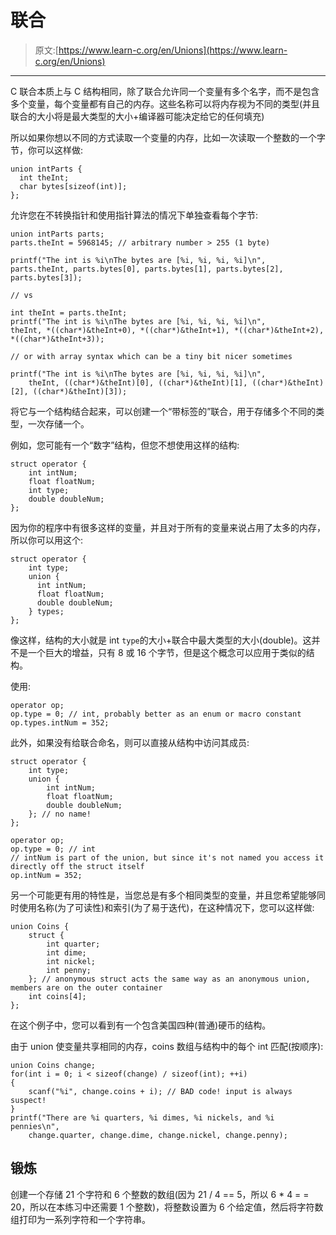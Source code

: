 # 联合

> 原文:[https://www.learn-c.org/en/Unions](https://www.learn-c.org/en/Unions)

* * *

C 联合本质上与 C 结构相同，除了联合允许同一个变量有多个名字，而不是包含多个变量，每个变量都有自己的内存。这些名称可以将内存视为不同的类型(并且联合的大小将是最大类型的大小+编译器可能决定给它的任何填充)

所以如果你想以不同的方式读取一个变量的内存，比如一次读取一个整数的一个字节，你可以这样做:

```
union intParts {
  int theInt;
  char bytes[sizeof(int)];
}; 
```

允许您在不转换指针和使用指针算法的情况下单独查看每个字节:

```
union intParts parts;
parts.theInt = 5968145; // arbitrary number > 255 (1 byte)

printf("The int is %i\nThe bytes are [%i, %i, %i, %i]\n",
parts.theInt, parts.bytes[0], parts.bytes[1], parts.bytes[2], parts.bytes[3]);

// vs

int theInt = parts.theInt;
printf("The int is %i\nThe bytes are [%i, %i, %i, %i]\n",
theInt, *((char*)&theInt+0), *((char*)&theInt+1), *((char*)&theInt+2), *((char*)&theInt+3));

// or with array syntax which can be a tiny bit nicer sometimes

printf("The int is %i\nThe bytes are [%i, %i, %i, %i]\n",
    theInt, ((char*)&theInt)[0], ((char*)&theInt)[1], ((char*)&theInt)[2], ((char*)&theInt)[3]); 
```

将它与一个结构结合起来，可以创建一个“带标签的”联合，用于存储多个不同的类型，一次存储一个。

例如，您可能有一个“数字”结构，但您不想使用这样的结构:

```
struct operator {
    int intNum;
    float floatNum;
    int type;
    double doubleNum;
}; 
```

因为你的程序中有很多这样的变量，并且对于所有的变量来说占用了太多的内存，所以你可以用这个:

```
struct operator {
    int type;
    union {
      int intNum;
      float floatNum;
      double doubleNum;
    } types;
}; 
```

像这样，结构的大小就是 int `type`的大小+联合中最大类型的大小(double)。这并不是一个巨大的增益，只有 8 或 16 个字节，但是这个概念可以应用于类似的结构。

使用:

```
operator op;
op.type = 0; // int, probably better as an enum or macro constant
op.types.intNum = 352; 
```

此外，如果没有给联合命名，则可以直接从结构中访问其成员:

```
struct operator {
    int type;
    union {
        int intNum;
        float floatNum;
        double doubleNum;
    }; // no name!
};

operator op;
op.type = 0; // int
// intNum is part of the union, but since it's not named you access it directly off the struct itself
op.intNum = 352; 
```

另一个可能更有用的特性是，当您总是有多个相同类型的变量，并且您希望能够同时使用名称(为了可读性)和索引(为了易于迭代)，在这种情况下，您可以这样做:

```
union Coins {
    struct {
        int quarter;
        int dime;
        int nickel;
        int penny;
    }; // anonymous struct acts the same way as an anonymous union, members are on the outer container
    int coins[4];
}; 
```

在这个例子中，您可以看到有一个包含美国四种(普通)硬币的结构。

由于 union 使变量共享相同的内存，coins 数组与结构中的每个 int 匹配(按顺序):

```
union Coins change;
for(int i = 0; i < sizeof(change) / sizeof(int); ++i)
{
    scanf("%i", change.coins + i); // BAD code! input is always suspect!
}
printf("There are %i quarters, %i dimes, %i nickels, and %i pennies\n",
    change.quarter, change.dime, change.nickel, change.penny); 
```

## 锻炼

创建一个存储 21 个字符和 6 个整数的数组(因为 21 / 4 == 5，所以 6 * 4 = = 20，所以在本练习中还需要 1 个整数)，将整数设置为 6 个给定值，然后将字符数组打印为一系列字符和一个字符串。